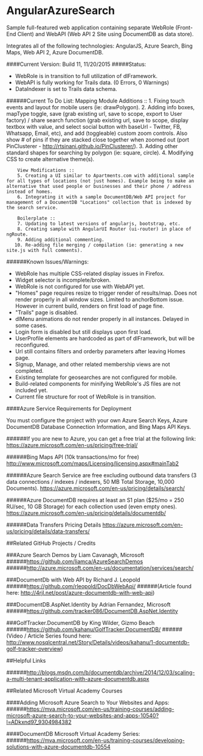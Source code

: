 # AngularAzureSearch
Sample full-featured web application containing separate WebRole (Front-End Client) and WebAPI (Web API 2 Site using DocumentDB as data store).

Integrates all of the following technologies: AngularJS, Azure Search, Bing Maps, Web API 2,  Azure DocumentDB.

####Current Version: Build 11, 11/20/2015
#####Status: 
  - WebRole is in transition to full utilization of dlFramework.
  - WebAPI is fully working for Trails data. (0 Errors, 0 Warnings)
  - DataIndexer is set to Trails data schema.

######Current To Do List:
        Mapping Module Additions ::
        1. Fixing touch events and layout for mobile users (ie: drawPolygon).
        2. Adding info boxes, mapType toggle, save (grab existing url, save to scope, export to User factory) / share search function (grab existing url, save to scope, display textbox with value, and select social button with baseUrl - Twitter, FB, Whatsapp, Email, etc), and add (toggleable) custom zoom controls. Also show # of pins if they are stacked close together when zoomed out (port PinClusterer - http://rtsinani.github.io/PinClusterer/).
        3. Adding other standard shapes for searching by polygon (ie: square, circle).
        4. Modifying CSS to create alternative theme(s).

        View Modifications ::
        5. Creating a UI similar to Apartments.com with additional sample for all types of locations (not just homes). Example being to make an alternative that used people or businesses and their phone / address instead of homes.
        6. Integrating it with a sample DocumentDB/Web API project for management of a DocumentDB "Locations" collection that is indexed by the search service.

        Boilerplate ::
        7. Updating to latest versions of angularjs, bootstrap, etc.
        8. Creating sample with AngularUI Router (ui-router) in place of ngRoute.
        9. Adding additional commenting.
       10. Re-adding file merging / compilation (ie: generating a new site.js with full comments).

######Known Issues/Warnings:
  - WebRole has multiple CSS-related display issues in Firefox.
  - Widget selector is incomplete/broken.
  - WebRole is not configured for use with WebAPI yet.
  - "Homes" page requires resize to trigger render of results/map. Does not render properly in all window sizes. Limited to anchorBottom issue. However in current build, renders on first load of page fine.
  - "Trails" page is disabled.
  - dlMenu animations do not render properly in all instances. Delayed in some cases.
  - Login form is disabled but still displays upon first load.
  - UserProfile elements are hardcoded as part of dlFramework, but will be reconfigured.
  - Url still contains filters and orderby parameters after leaving Homes page.
  - Signup, Manage, and other related membership views are not completed.
  - Existing template for geosearches are not configured for mobile.
  - Build-related components for minifying WebRole's JS files are not included yet.
  - Current file structure for root of WebRole is in transition.

####Azure Service Requirements for Deployment

You must configure the project with your own Azure Search Keys, Azure DocumentDB Database Connection Information, and Bing Maps API Keys.

######If you are new to Azure, you can get a free trial at the following link: 
https://azure.microsoft.com/en-us/pricing/free-trial/

######Bing Maps API (10k transactions/mo for free)
http://www.microsoft.com/maps/Licensing/licensing.aspx#mainTab2

######Azure Search Service are free excluding outbound data transfers (3 data connections / indexes / indexers, 50 MB Total Storage, 10,000 Documents).
https://azure.microsoft.com/en-us/pricing/details/search/

######Azure DocumentDB requires at least an S1 plan ($25/mo = 250 RU/sec, 10 GB Storage) for each collection used (even empty ones).
https://azure.microsoft.com/en-us/pricing/details/documentdb/

######Data Transfers Pricing Details
https://azure.microsoft.com/en-us/pricing/details/data-transfers/

##Related GitHub Projects / Credits

###Azure Search Demos by Liam Cavanagh, Microsoft
######https://github.com/liamca/AzureSearchDemos
######http://azure.microsoft.com/en-us/documentation/services/search/

###DocumentDb with Web API by Richard J. Leopold
######https://github.com/rleopold/DocDbWebApi/
######(Article found here: http://4rjl.net/post/azure-documentdb-with-web-api)

###DocumentDB.AspNet.Identity by Adrian Fernandez, Microsoft
######https://github.com/tracker086/DocumentDB.AspNet.Identity

###GolfTracker.DocumentDB by King Wilder, Gizmo Beach
######https://github.com/kahanu/GolfTracker.DocumentDB/
######(Video / Article Series found here: http://www.nosqlcentral.net/Story/Details/videos/kahanu/1-documentdb-golf-tracker-overview)

##Helpful Links

######http://blogs.msdn.com/b/documentdb/archive/2014/12/03/scaling-a-multi-tenant-application-with-azure-documentdb.aspx

##Related Microsoft Virtual Academy Courses

####Adding Microsoft Azure Search to Your Websites and Apps:
######https://mva.microsoft.com/en-us/training-courses/adding-microsoft-azure-search-to-your-websites-and-apps-10540?l=ADkxnd97_9304984382

####DocumentDB Microsoft Virtual Academy Series:
######https://mva.microsoft.com/en-us/training-courses/developing-solutions-with-azure-documentdb-10554

